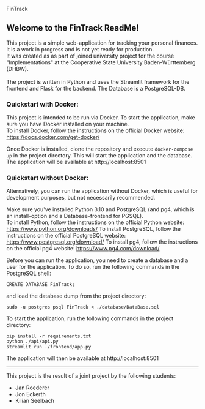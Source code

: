 FinTrack

## Welcome to the FinTrack ReadMe!
This project is a simple web-application for tracking your personal finances. It is a work in progress and is not yet ready for production. <br>
It was created as as part of joined university project for the course "Implementations" at the Cooperative State University Baden-Württemberg (DHBW). <br> <br>
The project is written in Python and uses the Streamlit framework for the frontend and Flask for the backend. The Database is a PostgreSQL-DB.


### Quickstart with Docker:
This project is intended to be run via  Docker.
To start the application, make sure you have Docker installed on your machine. <br>
To install Docker, follow the instructions on the official Docker website: https://docs.docker.com/get-docker/

Once Docker is installed, clone the repository and execute `docker-compose up` in the project directory.
This will start the application and the database. <br>
The application will be available at http://localhost:8501



### Quickstart without Docker:
Alternatively, you can run the application without Docker, which is useful for development purposes, but not necessarily recommended.

Make sure you've installed Python 3.10 and PostgreSQL (and pg4, which is an install-option and a Database-frontend for PGSQL).<br>
To install Python, follow the instructions on the official Python website: https://www.python.org/downloads/
To install PostgreSQL, follow the instructions on the official PostgreSQL website: https://www.postgresql.org/download/
To install pg4, follow the instructions on the official pg4 website: https://www.pg4.com/download/

Before you can run the application, you need to create a database and a user for the application.
To do so, run the following commands in the PostgreSQL shell:

    CREATE DATABASE FinTrack;

and load the database dump from the project directory:

    sudo -u postgres psql FinTrack < ./database/DataBase.sql

To start the application, run the following commands in the project directory:

    pip install -r requirements.txt
    python ./api/api.py
    streamlit run ./frontend/app.py

The application will then be available at http://localhost:8501

------------------------------------------------------------------------------------------------------------------------------
This project is the result of a joint project by the following students:
- Jan Roederer
- Jon Eckerth
- Kilian Seelbach
